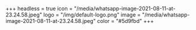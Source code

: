 +++
headless = true
icon = "/media/whatsapp-image-2021-08-11-at-23.24.58.jpeg"
logo = "/img/default-logo.png"
image = "/media/whatsapp-image-2021-08-11-at-23.24.58.jpeg"
color = "#5d9fbd"
+++
